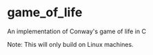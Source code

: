 # game_of_life
An implementation of Conway's game of life in C

Note: This will only build on Linux machines.
